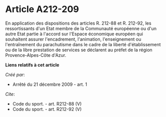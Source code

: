# Article A212-209

En application des dispositions des articles R. 212-88 et R. 212-92, les ressortissants d'un Etat membre de la Communauté
européenne ou d'un autre Etat partie à l'accord sur l'Espace économique européen qui souhaitent assurer l'encadrement,
l'animation, l'enseignement ou l'entraînement du parachutisme dans le cadre de la liberté d'établissement ou de la libre
prestation de services se déclarent au préfet de la région Provence-Alpes-Côte d'Azur.

**Liens relatifs à cet article**

_Créé par_:

  - Arrêté du 21 décembre 2009 - art. 1

_Cite_:

  - Code du sport. - art. R212-88 (V)
  - Code du sport. - art. R212-92 (V)
